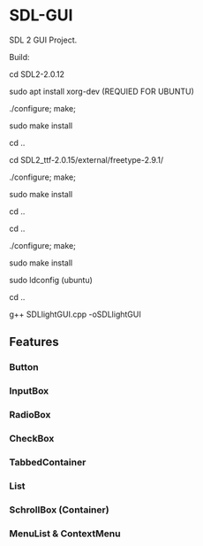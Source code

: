 # SDL-GUI
SDL 2 GUI Project.

Build:

cd SDL2-2.0.12

sudo apt install xorg-dev (REQUIED FOR UBUNTU)

./configure; make;

sudo make install

cd ..

cd SDL2_ttf-2.0.15/external/freetype-2.9.1/

./configure; make;

sudo make install

cd ..

cd ..

./configure; make;

sudo make install

sudo ldconfig (ubuntu)

cd ..

g++ SDLlightGUI.cpp -oSDLlightGUI

<html>
  <h2>Features</h2>
  <h3>Button</h3>
  <h3>InputBox</h3>
  <h3>RadioBox</h3>
  <h3>CheckBox</h3>
  <h3>TabbedContainer</h3>
  <h3>List</h3>
  <h3>SchrollBox (Container)</h3>
  <h3>MenuList & ContextMenu</h3>
</html>

